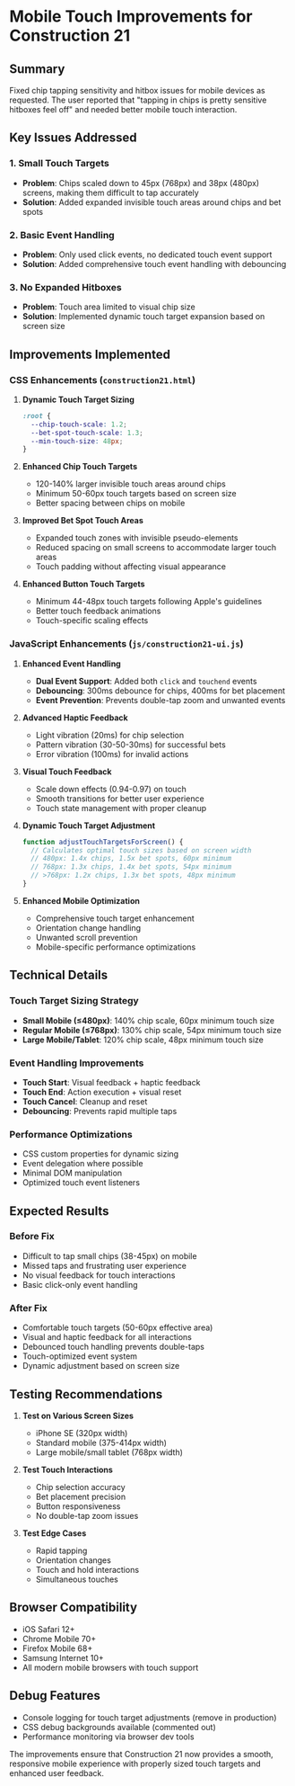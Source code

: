 # Mobile Touch Improvements for Construction 21

## Summary
Fixed chip tapping sensitivity and hitbox issues for mobile devices as requested. The user reported that "tapping in chips is pretty sensitive hitboxes feel off" and needed better mobile touch interaction.

## Key Issues Addressed

### 1. **Small Touch Targets**
- **Problem**: Chips scaled down to 45px (768px) and 38px (480px) screens, making them difficult to tap accurately
- **Solution**: Added expanded invisible touch areas around chips and bet spots

### 2. **Basic Event Handling**
- **Problem**: Only used click events, no dedicated touch event support
- **Solution**: Added comprehensive touch event handling with debouncing

### 3. **No Expanded Hitboxes**
- **Problem**: Touch area limited to visual chip size
- **Solution**: Implemented dynamic touch target expansion based on screen size

## Improvements Implemented

### CSS Enhancements (`construction21.html`)

1. **Dynamic Touch Target Sizing**
   ```css
   :root {
     --chip-touch-scale: 1.2;
     --bet-spot-touch-scale: 1.3;
     --min-touch-size: 48px;
   }
   ```

2. **Enhanced Chip Touch Targets**
   - 120-140% larger invisible touch areas around chips
   - Minimum 50-60px touch targets based on screen size
   - Better spacing between chips on mobile

3. **Improved Bet Spot Touch Areas**
   - Expanded touch zones with invisible pseudo-elements
   - Reduced spacing on small screens to accommodate larger touch areas
   - Touch padding without affecting visual appearance

4. **Enhanced Button Touch Targets**
   - Minimum 44-48px touch targets following Apple's guidelines
   - Better touch feedback animations
   - Touch-specific scaling effects

### JavaScript Enhancements (`js/construction21-ui.js`)

1. **Enhanced Event Handling**
   - **Dual Event Support**: Added both `click` and `touchend` events
   - **Debouncing**: 300ms debounce for chips, 400ms for bet placement
   - **Event Prevention**: Prevents double-tap zoom and unwanted events

2. **Advanced Haptic Feedback**
   - Light vibration (20ms) for chip selection
   - Pattern vibration (30-50-30ms) for successful bets
   - Error vibration (100ms) for invalid actions

3. **Visual Touch Feedback**
   - Scale down effects (0.94-0.97) on touch
   - Smooth transitions for better user experience
   - Touch state management with proper cleanup

4. **Dynamic Touch Target Adjustment**
   ```javascript
   function adjustTouchTargetsForScreen() {
     // Calculates optimal touch sizes based on screen width
     // 480px: 1.4x chips, 1.5x bet spots, 60px minimum
     // 768px: 1.3x chips, 1.4x bet spots, 54px minimum
     // >768px: 1.2x chips, 1.3x bet spots, 48px minimum
   }
   ```

5. **Enhanced Mobile Optimization**
   - Comprehensive touch target enhancement
   - Orientation change handling
   - Unwanted scroll prevention
   - Mobile-specific performance optimizations

## Technical Details

### Touch Target Sizing Strategy
- **Small Mobile (≤480px)**: 140% chip scale, 60px minimum touch size
- **Regular Mobile (≤768px)**: 130% chip scale, 54px minimum touch size  
- **Large Mobile/Tablet**: 120% chip scale, 48px minimum touch size

### Event Handling Improvements
- **Touch Start**: Visual feedback + haptic feedback
- **Touch End**: Action execution + visual reset
- **Touch Cancel**: Cleanup and reset
- **Debouncing**: Prevents rapid multiple taps

### Performance Optimizations
- CSS custom properties for dynamic sizing
- Event delegation where possible
- Minimal DOM manipulation
- Optimized touch event listeners

## Expected Results

### Before Fix
- Difficult to tap small chips (38-45px) on mobile
- Missed taps and frustrating user experience
- No visual feedback for touch interactions
- Basic click-only event handling

### After Fix
- Comfortable touch targets (50-60px effective area)
- Visual and haptic feedback for all interactions
- Debounced touch handling prevents double-taps
- Touch-optimized event system
- Dynamic adjustment based on screen size

## Testing Recommendations

1. **Test on Various Screen Sizes**
   - iPhone SE (320px width)
   - Standard mobile (375-414px width)
   - Large mobile/small tablet (768px width)

2. **Test Touch Interactions**
   - Chip selection accuracy
   - Bet placement precision
   - Button responsiveness
   - No double-tap zoom issues

3. **Test Edge Cases**
   - Rapid tapping
   - Orientation changes
   - Touch and hold interactions
   - Simultaneous touches

## Browser Compatibility
- iOS Safari 12+
- Chrome Mobile 70+
- Firefox Mobile 68+
- Samsung Internet 10+
- All modern mobile browsers with touch support

## Debug Features
- Console logging for touch target adjustments (remove in production)
- CSS debug backgrounds available (commented out)
- Performance monitoring via browser dev tools

The improvements ensure that Construction 21 now provides a smooth, responsive mobile experience with properly sized touch targets and enhanced user feedback.
